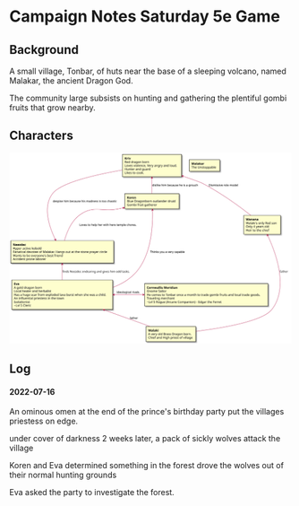 Campaign Notes Saturday 5e Game
===============================

Background
----------
 A small village, Tonbar, of huts near the base of a sleeping volcano, named Malakar, the ancient Dragon God.

 The community large subsists on hunting and gathering the plentiful gombi fruits that grow nearby.

Characters
----------

![](dnd-5e-traas-2022.svg)
<!--
```plantuml
@startuml dnd-5e-traas-2022

rectangle aaron [
**Neezdec**
Hyper active kobold
Fanatical devotee of Malakar. Hangs out at the stone prayer circle
Wants to be everyone's best friend
Accident prone laborer
]

rectangle miriam [
**Kriv**
Red dragon born
Loves violence, Very angry and loud.
Hunter and guard
Likes to cook.
]

rectangle mady [
**Koren**
Blue Dragonborn outlander druid
Gombi fruit gatherer
]

rectangle chief [
**Walaki**
A very old Brass Dragon born.
Chief and High priest of village
]

rectangle prince [
**Wanana**
Walaki's only Red son
Only 4 years old
Heir to the chief
]

rectangle trader [
**Cornwallis Meridian**
Gnome Sailor
He comes to Tonbar once a month to trade gombi fruits and local trade goods.
Traveling merchant
~Lvl 5 Rogue (Arcane Companion) - Edgar the Ferret
]

rectangle priestess [
**Eva**
A gold dragon born
Local healer and herbalist
Has a huge scar from exploded lava burst when she was a child.
An influential priestess in the town
Isolationist
~Lvl 5 Cleric
]

rectangle malakar [
**Malakar**
The Unstoppable
]

prince <-- chief  : father
priestess <-- chief : father
priestess <-> trader: ideological rivals.
aaron <-- miriam : despise him because his madness is too chaotic
miriam <-- mady  : dislike him because he is a grouch
aaron <-- priestess : finds Neezdec endearing and gives him odd tasks.
mady <-- priestess : Thinks you a very capable
miriam <-- prince : Dismissive role model
mady <-- aaron  : Loves to help her with here temple chores.

@enduml
```
-->

Log
---

#### 2022-07-16
An ominous omen at the end of the prince's birthday party put the villages priestess on edge.

under cover of darkness 2 weeks later, a pack of sickly wolves attack the village

Koren and Eva determined something in the forest drove the wolves out of their normal hunting grounds

Eva asked the party to investigate the forest.



